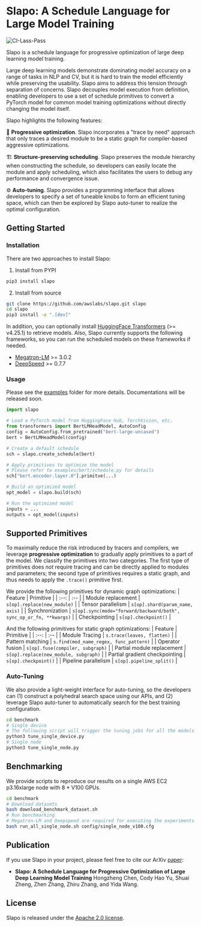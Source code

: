 <!--- Copyright Amazon.com, Inc. or its affiliates. All Rights Reserved. -->
<!--- SPDX-License-Identifier: Apache-2.0  -->

# Slapo: A Schedule Language for Large Model Training

![CI-Lass-Pass](https://img.shields.io/endpoint?url=https://gist.githubusercontent.com/aire-meta-bot/4b5f48daff54fb5d1a862c1649632648/raw/awslabs-slapo-ci-badge-last-pass.json)


Slapo is a schedule language for progressive optimization of large deep learning model training.

Large deep learning models demonstrate dominating model accuracy on a range of tasks in NLP and CV, but it is hard to train the model efficiently while preserving the usability. Slapo aims to address this tension through separation of concerns. Slapo decouples model execution from definition, enabling developers to use a set of schedule primitives to convert a PyTorch model for common model training optimizations without directly changing the model itself.

Slapo highlights the following features:

:rocket: **Progressive optimization**. Slapo incorporates a "trace by need" approach that only traces a desired module to be a static graph for compiler-based aggressive optimizations.

:building_construction: **Structure-preserving scheduling**. Slapo preserves the module hierarchy when constructing the schedule, so developers can easily locate the module and apply scheduling, which also facilitates the users to debug any performance and convergence issue.

:gear: **Auto-tuning**. Slapo provides a programming interface that allows developers to specify a set of tuneable knobs to form an efficient tuning space, which can then be explored by Slapo auto-tuner to realize the optimal configuration.


## Getting Started

### Installation

There are two approaches to install Slapo:

1. Install from PYPI

```bash
pip3 install slapo
```

2. Install from source

```bash
git clone https://github.com/awslabs/slapo.git slapo
cd slapo
pip3 install -e ".[dev]"
```

In addition, you can optionally install [HuggingFace Transformers](https://github.com/huggingface/transformers) (>= v4.25.1) to retrieve models.
Also, Slapo currently supports the following frameworks, so you can run the scheduled models on these frameworks if needed.
* [Megatron-LM](https://github.com/NVIDIA/Megatron-LM) >= 3.0.2
* [DeepSpeed](https://github.com/microsoft/DeepSpeed) >= 0.7.7


### Usage
Please see the [examples](examples/) folder for more details. Documentations will be released soon.
```python
import slapo

# Load a PyTorch model from HuggingFace Hub, TorchVision, etc.
from transformers import BertLMHeadModel, AutoConfig
config = AutoConfig.from_pretrained("bert-large-uncased")
bert = BertLMHeadModel(config)

# Create a default schedule
sch = slapo.create_schedule(bert)

# Apply primitives to optimize the model
# Please refer to examples/bert/schedule.py for details
sch["bert.encoder.layer.0"].primitve(...)

# Build an optimized model
opt_model = slapo.build(sch)

# Run the optimized model
inputs = ...
outputs = opt_model(inputs)
```


## Supported Primitives
To maximally reduce the risk introduced by tracers and compilers, we leverage **progressive optimization** to gradually apply primitives to a part of the model. We classify the primitives into two categories. The first type of primitives does *not* require tracing and can be directly applied to modules and parameters; the second type of primitives requires a static graph, and thus needs to apply the `.trace()` primitive first.

We provide the following primitives for dynamic graph optimizations:
| Feature | Primitive |
| :--: | :-- |
| Module replacement | `s[op].replace(new_module)` |
| Tensor parallelism | `s[op].shard(param_name, axis)` |
| Synchronization | `s[op].sync(mode="forward/backward/both", sync_op_or_fn, **kwargs)` |
| Checkpointing | `s[op].checkpoint()` |

And the following primitives for static graph optimizations:
| Feature | Primitive |
| :--: | :-- |
| Module Tracing | `s.trace(leaves, flatten)` |
| Pattern matching | `s.find(mod_name_regex, func_pattern)` |
| Operator fusion | `s[op].fuse(compiler, subgraph)` |
| Partial module replacement | `s[op].replace(new_module, subgraph)` |
| Partial gradient checkpointing | `s[op].checkpoint()` |
| Pipeline parallelism | `s[op].pipeline_split()` |


### Auto-Tuning
We also provide a light-weight interface for auto-tuning, so the developers can (1) construct a polyhedral search space using our APIs, and (2) leverage Slapo auto-tuner to automatically search for the best training configuration.

```bash
cd benchmark
# Single device
# The following script will trigger the tuning jobs for all the models
python3 tune_single_device.py
# Single node
python3 tune_single_node.py
```


## Benchmarking
We provide scripts to reproduce our results on a single AWS EC2 p3.16xlarge node with 8 * V100 GPUs.

```bash
cd benchmark
# Download datasets
bash download_benchmark_dataset.sh
# Run benchmarking
# Megatron-LM and Deepspeed are required for executing the experiments
bash run_all_single_node.sh config/single_node_v100.cfg
```


## Publication
If you use Slapo in your project, please feel free to cite our ArXiv [paper](https://arxiv.org/):
- **Slapo: A Schedule Language for Progressive Optimization of Large Deep Learning Model Training**
  Hongzheng Chen, Cody Hao Yu, Shuai Zheng, Zhen Zhang, Zhiru Zhang, and Yida Wang.


## License
Slapo is released under the [Apache 2.0 license](LICENSE).

